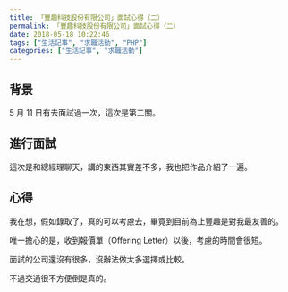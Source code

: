 ```yaml
---
title: 「豐趣科技股份有限公司」面試心得（二）
permalink: 「豐趣科技股份有限公司」面試心得（二）
date: 2018-05-18 10:22:46
tags: ["生活記事", "求職活動", "PHP"]
categories: ["生活記事", "求職活動"]
---
```


## 背景

5 月 11 日有去面試過一次，這次是第二關。

## 進行面試

這次是和總經理聊天，講的東西其實差不多，我也把作品介紹了一遍。

## 心得

我在想，假如錄取了，真的可以考慮去，畢竟到目前為止豐趣是對我最友善的。

唯一擔心的是，收到報價單（Offering Letter）以後，考慮的時間會很短。

面試的公司還沒有很多，沒辦法做太多選擇或比較。

不過交通很不方便倒是真的。
